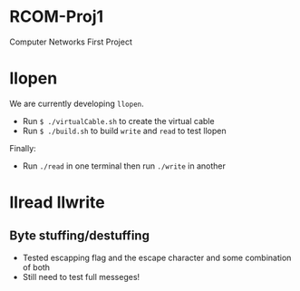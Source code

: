 # RCOM-Proj1
Computer Networks First Project

# llopen 

We are currently developing `llopen`.

- Run `$ ./virtualCable.sh` to create the virtual cable
- Run `$ ./build.sh` to build `write` and `read` to test llopen

Finally:

- Run `./read`  in one terminal then run `./write` in another 

# llread llwrite

## Byte stuffing/destuffing

- Tested escapping flag and the escape character and some combination of both 
- Still need to test full messeges!
